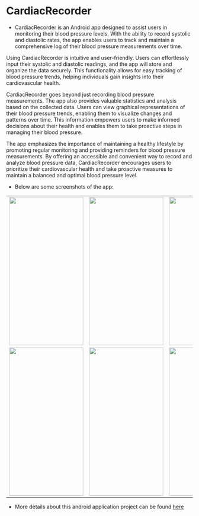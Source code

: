# CardiacRecorder

* CardiacRecorder is an Android app designed to assist users in monitoring their blood pressure levels. With the ability to record systolic and diastolic rates, the app enables users to track and maintain a comprehensive log of their blood pressure measurements over time.

Using CardiacRecorder is intuitive and user-friendly. Users can effortlessly input their systolic and diastolic readings, and the app will store and organize the data securely. This functionality allows for easy tracking of blood pressure trends, helping individuals gain insights into their cardiovascular health.

CardiacRecorder goes beyond just recording blood pressure measurements. The app also provides valuable statistics and analysis based on the collected data. Users can view graphical representations of their blood pressure trends, enabling them to visualize changes and patterns over time. This information empowers users to make informed decisions about their health and enables them to take proactive steps in managing their blood pressure.

The app emphasizes the importance of maintaining a healthy lifestyle by promoting regular monitoring and providing reminders for blood pressure measurements. By offering an accessible and convenient way to record and analyze blood pressure data, CardiacRecorder encourages users to prioritize their cardiovascular health and take proactive measures to maintain a balanced and optimal blood pressure level.
* Below are some screenshots of the app:

<table>
  <tr> 
  <td><img src = "https://user-images.githubusercontent.com/51283472/181597200-65e5f521-35a2-4949-a081-78cd95daa991.png" height = "400px" width="200px"/></td>
  <td> <img src = "https://user-images.githubusercontent.com/51283472/181596035-78b6f6f9-e0c8-478a-9291-fc92e483a09e.png" height = "400px" width="200px" /> </td>
  <td><img src = "https://user-images.githubusercontent.com/51283472/181596065-9db7f5da-38dc-46da-a04a-66807888acbf.png" height = "400px" width="200px" /></td>
  <td><img src = "https://user-images.githubusercontent.com/51283472/181597038-ad2df1a6-e769-4d7f-889e-55c19ffef6b1.png" height = "400px" width="200px"/></td>
 
  
  </tr>
  <tr>
  

  
  
  <td><img src = "https://user-images.githubusercontent.com/51283472/181597507-0bf2c006-30af-4586-8477-79df1b7e2fe4.png" height = "400px" width="200px"/></td>
  <td><img src = "https://user-images.githubusercontent.com/51283472/181596081-3db72634-394b-40bc-ae55-a4819f7d9131.png" height = "400px" width="200px"/></td>
  <td><img src = "https://user-images.githubusercontent.com/51283472/181596915-77585731-2d30-478e-a395-ff198e73ea50.png" height = "400px" width="200px"/></td>

  </tr>

</table>


* More details about this android application project can be found <a href="https://github.com/abrarhasan3/CardiacRecorder/wiki">here</a>
